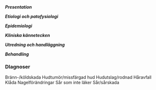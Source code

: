 ***Presentation***

***Etiologi och patofysiologi***

***Epidemiologi***

***Kliniska kännetecken***

***Utredning och handläggning***

***Behandling***



### DIagnoser

Bränn-/köldskada
Hudtumör/missfärgad hud
Hudutslag/rodnad
Håravfall
Klåda
Nagelförändringar
Sår som inte läker
Sår/sårskada